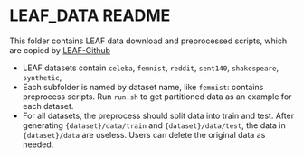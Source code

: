 # LEAF_DATA README

This folder contains LEAF data download and preprocessed scripts, which are copied 
    by [LEAF-Github](https://github.com/TalwalkarLab/leaf)

-  LEAF datasets contain `celeba`, `femnist`, `reddit`, `sent140`, `shakespeare`, `synthetic`, 
-  Each subfolder is named by dataset name, like `femnist`: contains preprocess scripts. 
   Run  `run.sh` to get partitioned data as an example for each dataset.
-  For all datasets, the preprocess should split data into train and test. 
    After generating `{dataset}/data/train` and `{dataset}/data/test`, the data in `{dataset}/data` are useless.
    Users can delete the original data as needed.
